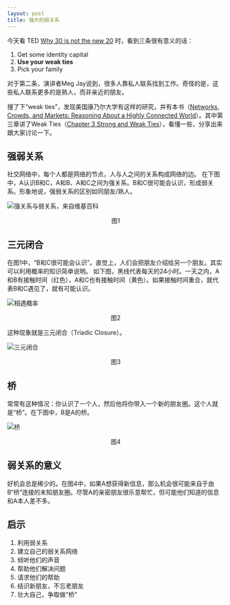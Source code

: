 ```yaml
---
layout: post
title: 强大的弱关系
---
```

今天看 TED [Why 30 is not the new 20][1] 时，看到三条很有意义的话：

 1. Get some identity capital
 2. **Use your weak ties**
 3. Pick your family
 
对于第二条，演讲者Meg Jay说到，很多人靠私人联系找到工作。奇怪的是，这些私人联系更多的是熟人，而非亲近的朋友。

搜了下“weak ties”，发现美国康乃尔大学有这样的研究，并有本书（[Networks, Crowds, and Markets:  Reasoning About a Highly Connected World][2]）。其中第三章讲了Weak Ties（[Chapter 3 Strong and Weak Ties][3]），看懂一些，分享出来跟大家讨论一下。

## 强弱关系 ##
社交网络中，每个人都是网络的节点，人与人之间的关系构成网络的边。
在下图中，A认识B和C，A和B、A和C之间为强关系。B和C很可能会认识，形成弱关系。形象地说，强弱关系的区别如同朋友/熟人。

![强关系与弱关系，来自维基百科](http://omiga-wordpress.stor.sinaapp.com/uploads/strong_and_weak_ties.jpg)
<center>图1</center>

## 三元闭合 ##
在图1中，“B和C很可能会认识”。直觉上，人们会把朋友介绍给另一个朋友。其实可以利用概率的知识简单说明。
如下图，黑线代表每天的24小时。一天之内，A和B有接触时间（红色），A和C也有接触时间（黄色）。如果接触时间重合，就代表B和C遇见了，就有可能认识。

![相遇概率](http://omiga-wordpress.stor.sinaapp.com/uploads/san_yuan_gailv.jpg)
<center>图2</center>

这种现象就是三元闭合（Triadic Closure）。

![三元闭合](http://omiga-wordpress.stor.sinaapp.com/uploads/Triadic%20Closure.jpg)
<center>图3</center>

## 桥 ##
常常有这种情况：你认识了一个人，然后他将你带入一个新的朋友圈。这个人就是“桥”。在下图中，B是A的桥。

![桥](http://omiga-wordpress.stor.sinaapp.com/uploads/what_is_weak_ties.jpg)
<center>图4</center>

## 弱关系的意义 ##
好机会总是稀少的。在图4中，如果A想获得新信息，那么机会很可能来自于由B“桥”连接的未知朋友圈。尽管A的亲密朋友很乐意帮忙，但可能他们知道的信息和A本人差不多。

## 启示 ##
1. 利用弱关系
2. 建立自己的弱关系网络
3. 倾听他们的声音
4. 帮助他们解决问题
5. 请求他们的帮助
5. 结识新朋友，不忘老朋友
6. 壮大自己，争取做“桥”


  [1]: http://www.ted.com/talks/meg_jay_why_30_is_not_the_new_20 "Why 30 is not the new 20"
  [2]: http://www.cs.cornell.edu/home/kleinber/networks-book/ "Networks, Crowds, and Markets:  Reasoning About a Highly Connected World"
  [3]: http://www.cs.cornell.edu/home/kleinber/networks-book/networks-book-ch03.pdf "Chapter 3 Strong and Weak Ties"